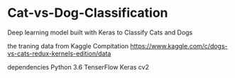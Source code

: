 # Cat-vs-Dog-Classification
Deep learning model built with Keras to Classify Cats and Dogs

the traning data from Kaggle Compitation 
https://www.kaggle.com/c/dogs-vs-cats-redux-kernels-edition/data

dependencies
Python 3.6
TenserFlow
Keras
cv2
